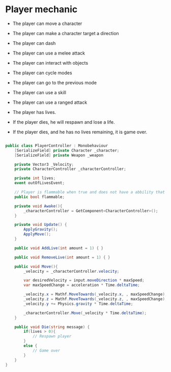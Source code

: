 # Player mechanic

- The player can move a character
- The player can make a character target a direction
- The player can dash
- The player can use a melee attack
- The player can interact with objects

- The player can cycle modes
- The player can go to the previous mode
- The player can use a skill
- The player can use a ranged attack

- The player has lives.
- If the player dies, he will respawn and lose a life.
- If the player dies, and he has no lives remaining, it is game over.

```C#

public class PlayerController : Monobehaviour
    [SerializeField] private Character _character;
    [SerializeField] private Weapon _weapon

    private Vector3 _Velocity;
    private CharacterController _characterController;

    private int lives;
    event outOfLivesEvent;

    // Player is flammable when true and does not have a abbility that negates burning 
    public bool flammable;

    private void Awake(){
        _characterController = GetComponent<CharacterController>();
    }

    private void Update() {
        ApplyGravity();
        ApplyMove();
    }

    public void AddLive(int amount = 1) { }

    public void RemoveLive(int amount = 1) { }

    public void Move(){
        _velocity = _characterController.velocity;

        var desiredVelocity = input.moveDirection * maxSpeed;
        var maxSpeedChange = acceleration * Time.deltaTime;

        _velocity.x = Mathf.MoveTowards(_velocity.x, , maxSpeedChange);
        _velocity.z = Mathf.MoveTowards(_velocity.z, , maxSpeedChange);
        _velocity.y += Physics.gravity * Time.deltaTime;

        _characterController.Move(_velocity * Time.deltaTime);
    }

    public void Die(string message) {
        if(lives > 0){
            // Respawn player
        }
        else {
            // Game over
        }
    }
}

```